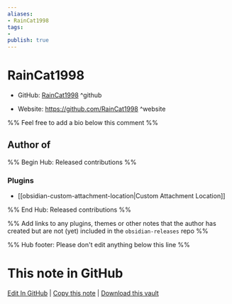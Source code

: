 ```yaml
---
aliases:
- RainCat1998
tags:
- 
publish: true
---
```


# RainCat1998

- GitHub: [RainCat1998](https://github.com/RainCat1998/) ^github
<!-- - Discord: `@` ^discord-->
- Website: <https://github.com/RainCat1998> ^website
<!-- - [[Publish sites|Publish site]]: ^publish-->

%% Feel free to add a bio below this comment %%


## Author of

%% Begin Hub: Released contributions %%
### Plugins
- [[obsidian-custom-attachment-location|Custom Attachment Location]]

%% End Hub: Released contributions %%

%% Add links to any plugins, themes or other notes that the author has created but are not (yet) included in the `obsidian-releases` repo %%

<!--
### Unlisted plugins
-->

<!--
### Others
-->

<!--
## Sponsor this author

- [[GitHub sponsors]]: [Sponsor @RainCat1998 on GitHub Sponsors](https://github.com/sponsors/RainCat1998) ^github-sponsor
- [[Buy me a coffee]]: ^buy-me-a-coffee
- [[PayPal]]: ^paypal
- [[Patreon]]: ^patreon

-->

<!--
## Follow this author
-->

<!-- - [[YouTube Channels|On YouTube]]: <https://> ^youtube-->
<!-- - Twitter: <https://> ^twitter-->
<!-- - ... -->

%% Hub footer: Please don't edit anything below this line %%

# This note in GitHub

<span class="git-footer">[Edit In GitHub](https://github.dev/obsidian-community/obsidian-hub/blob/main/01%20-%20Community/People/RainCat1998.md "git-hub-edit-note") | [Copy this note](https://raw.githubusercontent.com/obsidian-community/obsidian-hub/main/01%20-%20Community/People/RainCat1998.md "git-hub-copy-note") | [Download this vault](https://github.com/obsidian-community/obsidian-hub/archive/refs/heads/main.zip "git-hub-download-vault") </span>
